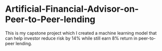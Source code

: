 # Artificial-Financial-Advisor-on-Peer-to-Peer-lending
This is my capstone project which I created a machine learning model that can help investor reduce risk by 14% while still earn 8% return in peer-to-peer lending.
